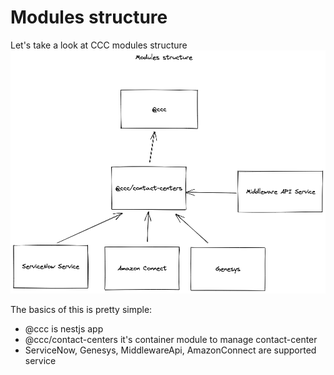 # Modules structure

Let's take a look at CCC modules structure
  ![](img_4.png)

The basics of this is pretty simple:

- @ccc is nestjs app
- @ccc/contact-centers it's container module to manage contact-center
- ServiceNow, Genesys, MiddlewareApi, AmazonConnect are supported service
